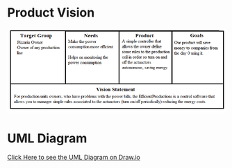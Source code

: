 # Product Vision 
<img src="images/product_vision_table.png">

# UML Diagram
[Click Here to see the UML Diagram on Draw.io](https://app.diagrams.net/#HSINF-FEUP%2Findustry4_0-sinf2021_a35%2Fmain%2Fsquematics%2FUseCaseDiagram.drawio)


